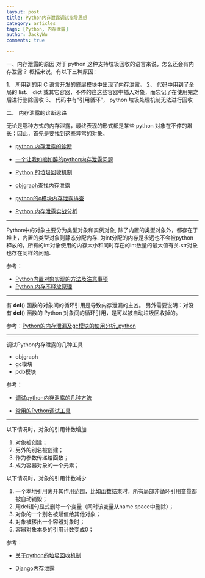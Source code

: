 ```yaml
---
layout: post
title: Python内存泄露调试指导思想
category: articles
tags: [Python, 内存泄露]
author: JackyWu
comments: true

---
```


一、内存泄露的原因 
对于 python 这种支持垃圾回收的语言来说，怎么还会有内存泄露？ 概括来说，有以下三种原因： 

1、 所用到的用 C 语言开发的底层模块中出现了内存泄露。 
2、 代码中用到了全局的 list、 dict 或其它容器，不停的往这些容器中插入对象，而忘记了在使用完之后进行删除回收 
3、 代码中有“引用循环”， python 垃圾处理机制无法进行回收 


二、 内存泄露的诊断思路 

无论是哪种方式的内存泄露，最终表现的形式都是某些 python 对象在不停的增长；因此，首先是要找到这些异常的对象。 

- [python 内存泄露的诊断](http://rstevens.iteye.com/blog/828565) 
- [一个让我如痴如醉的python内存泄露问题](http://xiaorui.cc/2016/05/12/%E4%B8%80%E4%B8%AA%E8%AE%A9%E6%88%91%E5%A6%82%E7%97%B4%E5%A6%82%E9%86%89%E7%9A%84python%E5%86%85%E5%AD%98%E6%B3%84%E9%9C%B2%E9%97%AE%E9%A2%98/)

- [Python 的垃圾回收机制](http://jin-yang.github.io/blog/python-garbage-collection.html) 
- [objgraph查找内存泄露](  http://blog.csdn.net/i2cbus/article/details/20155273)
- [python的c模块内存泄露排查](http://woodpecker4org.b0.upaiyun.com/classes/Classes2006/060502-quakelee-debugm/)
- [Python 内存泄露实战分析](https://www.linuxzen.com/python-nei-cun-xie-lu-shi-zhan-fen-xi.html) 

---

Python中的对象主要分为类型对象和实例对象, 除了内置的类型对象外，都存在于堆上，内置的类型对象则静态分配内存. 为int分配的内存是永远也不会被python释放的，所有的int对象使用的内存大小和同时存在的int数量的最大值有关.str对象也存在同样的问题.

参考：

- [Python内置对象实现的方法及注意事项](http://studygolang.com/topics/1147)
- [Python 内存不释放原理](http://itindex.net/detail/24977-python-%E5%86%85%E5%AD%98-%E5%8E%9F%E7%90%86)

---

有 __del__() 函数的对象间的循环引用是导致内存泄漏的主凶。 另外需要说明：对没有 __del__() 函数的 Python 对象间的循环引用，是可以被自动垃圾回收掉的。

参考：[Python的内存泄漏及gc模块的使用分析_python](http://www.webtag123.com/python/43660.html)

---

调试Python内存泄露的几种工具

- objgraph
- gc模块
- pdb模块

参考：

- [调试python内存泄露的几种方法](http://blog.csdn.net/xiarendeniao/article/details/7872619)

- [常用的Python调试工具](https://segmentfault.com/a/1190000000356018) 

---


以下情况时，对象的引用计数增加

1. 对象被创建；
2. 另外的别名被创建；
3. 作为参数传递给函数；
4. 成为容器对象的一个元素；

以下情况时，对象的引用计数减少

1. 一个本地引用离开其作用范围，比如函数结束时，所有局部非循环引用变量都被自动销毁；
2. 用del语句显式删除一个变量（同时该变量从name space中删除）；
3. 对象的一个别名被赋值给其他对象；
4. 对象被移出一个容器对象时；
5. 容器对象本身的引用计数变成0；

参考：

- [关于python的垃圾回收机制](https://github.com/Hipponensis/Notes/blob/master/%E5%85%B3%E4%BA%8EPython%E5%9E%83%E5%9C%BE%E5%9B%9E%E6%94%B6.md)

- [Django内存泄露](http://www.igigo.net/post/archives/66)


